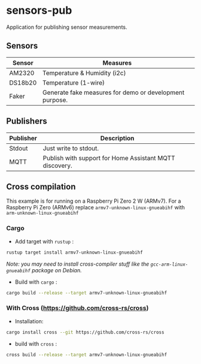 # sensors-pub

Application for publishing sensor measurements.

## Sensors
|Sensor | Measures 
|--------|----------
| AM2320 | Temperature & Humidity (i2c)
| DS18b20 | Temperature (1-wire)
| Faker | Generate fake measures for demo or development purpose.

## Publishers
|Publisher | Description 
|--------|----------
| Stdout | Just write to stdout.
| MQTT | Publish with support for Home Assistant MQTT discovery.

## Cross compilation

This example is for running on a Raspberry Pi Zero 2 W (ARMv7). For a Raspberry Pi Zero (ARMv6) replace `armv7-unknown-linux-gnueabihf` with `arm-unknown-linux-gnueabihf` 

### Cargo

- Add target with `rustup` :
```bash
rustup target install armv7-unknown-linux-gnueabihf
```
*Note: you may need to install cross-compiler stuff like the `gcc-arm-linux-gnueabihf` package on Debian.*

- Build with `cargo` :
```bash
cargo build --release --target armv7-unknown-linux-gnueabihf
```

### With Cross (https://github.com/cross-rs/cross) 
- Installation:
```bash
cargo install cross --git https://github.com/cross-rs/cross
```
- build with `cross` :
```bash
cross build --release --target armv7-unknown-linux-gnueabihf
```